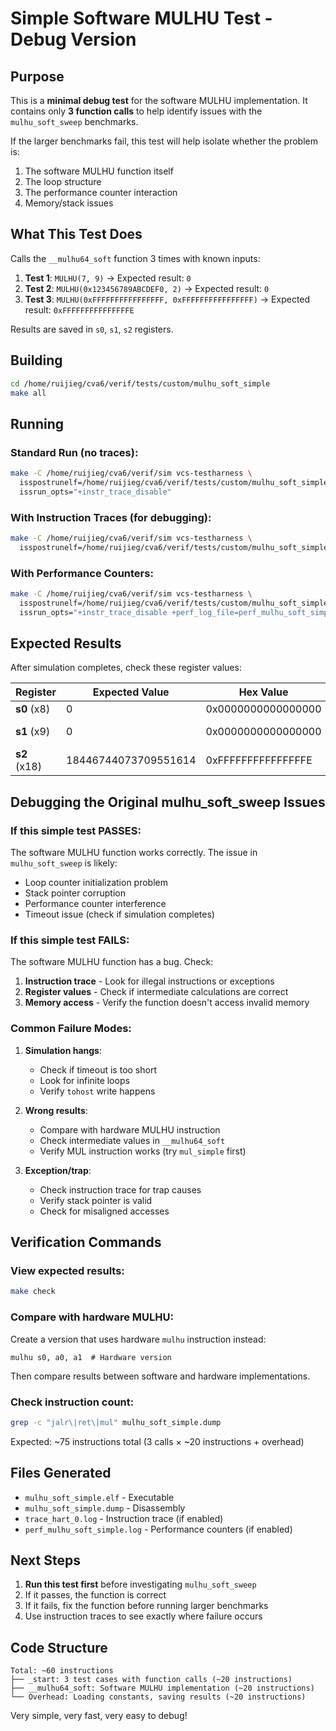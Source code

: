# Simple Software MULHU Test - Debug Version

## Purpose

This is a **minimal debug test** for the software MULHU implementation. It contains only **3 function calls** to help identify issues with the `mulhu_soft_sweep` benchmarks.

If the larger benchmarks fail, this test will help isolate whether the problem is:
1. The software MULHU function itself
2. The loop structure
3. The performance counter interaction
4. Memory/stack issues

## What This Test Does

Calls the `__mulhu64_soft` function 3 times with known inputs:

1. **Test 1**: `MULHU(7, 9)` → Expected result: `0`
2. **Test 2**: `MULHU(0x123456789ABCDEF0, 2)` → Expected result: `0`
3. **Test 3**: `MULHU(0xFFFFFFFFFFFFFFFF, 0xFFFFFFFFFFFFFFFF)` → Expected result: `0xFFFFFFFFFFFFFFFE`

Results are saved in `s0`, `s1`, `s2` registers.

## Building

```bash
cd /home/ruijieg/cva6/verif/tests/custom/mulhu_soft_simple
make all
```

## Running

### Standard Run (no traces):
```bash
make -C /home/ruijieg/cva6/verif/sim vcs-testharness \
  isspostrunelf=/home/ruijieg/cva6/verif/tests/custom/mulhu_soft_simple/mulhu_soft_simple.elf \
  issrun_opts="+instr_trace_disable"
```

### With Instruction Traces (for debugging):
```bash
make -C /home/ruijieg/cva6/verif/sim vcs-testharness \
  isspostrunelf=/home/ruijieg/cva6/verif/tests/custom/mulhu_soft_simple/mulhu_soft_simple.elf
```

### With Performance Counters:
```bash
make -C /home/ruijieg/cva6/verif/sim vcs-testharness \
  isspostrunelf=/home/ruijieg/cva6/verif/tests/custom/mulhu_soft_simple/mulhu_soft_simple.elf \
  issrun_opts="+instr_trace_disable +perf_log_file=perf_mulhu_soft_simple.log"
```

## Expected Results

After simulation completes, check these register values:

| Register | Expected Value | Hex Value | Test Case |
|----------|----------------|-----------|-----------|
| **s0** (x8) | 0 | 0x0000000000000000 | MULHU(7, 9) |
| **s1** (x9) | 0 | 0x0000000000000000 | MULHU(0x123...DEF0, 2) |
| **s2** (x18) | 18446744073709551614 | 0xFFFFFFFFFFFFFFFE | MULHU(max, max) |

## Debugging the Original mulhu_soft_sweep Issues

### If this simple test PASSES:

The software MULHU function works correctly. The issue in `mulhu_soft_sweep` is likely:
- Loop counter initialization problem
- Stack pointer corruption
- Performance counter interference
- Timeout issue (check if simulation completes)

### If this simple test FAILS:

The software MULHU function has a bug. Check:
1. **Instruction trace** - Look for illegal instructions or exceptions
2. **Register values** - Check if intermediate calculations are correct
3. **Memory access** - Verify the function doesn't access invalid memory

### Common Failure Modes:

1. **Simulation hangs**:
   - Check if timeout is too short
   - Look for infinite loops
   - Verify `tohost` write happens

2. **Wrong results**:
   - Compare with hardware MULHU instruction
   - Check intermediate values in `__mulhu64_soft`
   - Verify MUL instruction works (try `mul_simple` first)

3. **Exception/trap**:
   - Check instruction trace for trap causes
   - Verify stack pointer is valid
   - Check for misaligned accesses

## Verification Commands

### View expected results:
```bash
make check
```

### Compare with hardware MULHU:
Create a version that uses hardware `mulhu` instruction instead:
```assembly
mulhu s0, a0, a1  # Hardware version
```

Then compare results between software and hardware implementations.

### Check instruction count:
```bash
grep -c "jalr\|ret\|mul" mulhu_soft_simple.dump
```

Expected: ~75 instructions total (3 calls × ~20 instructions + overhead)

## Files Generated

- `mulhu_soft_simple.elf` - Executable
- `mulhu_soft_simple.dump` - Disassembly
- `trace_hart_0.log` - Instruction trace (if enabled)
- `perf_mulhu_soft_simple.log` - Performance counters (if enabled)

## Next Steps

1. **Run this test first** before investigating `mulhu_soft_sweep`
2. If it passes, the function is correct
3. If it fails, fix the function before running larger benchmarks
4. Use instruction traces to see exactly where failure occurs

## Code Structure

```
Total: ~60 instructions
├── _start: 3 test cases with function calls (~20 instructions)
├── __mulhu64_soft: Software MULHU implementation (~20 instructions)
└── Overhead: Loading constants, saving results (~20 instructions)
```

Very simple, very fast, very easy to debug!